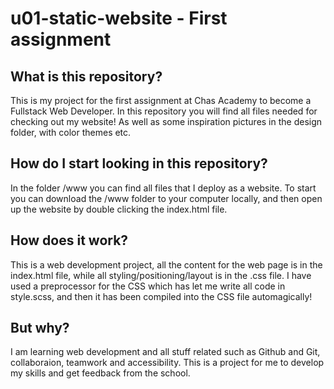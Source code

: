 # u01-static-website - First assignment

## What is this repository?
This is my project for the first assignment at Chas Academy to become a Fullstack Web Developer. In this repository you will find all files needed for checking out my website! As well as some inspiration pictures in the design folder, with color themes etc.

## How do I start looking in this repository?
In the folder /www you can find all files that I deploy as a website. To start you can download the /www folder to your computer locally, and then open up the website by double clicking the index.html file.

## How does it work?
This is a web development project, all the content for the web page is in the index.html file, while all styling/positioning/layout is in the .css file. I have used a preprocessor for the CSS which has let me write all code in style.scss, and then it has been compiled into the CSS file automagically!

## But why?
I am learning web development and all stuff related such as Github and Git, collaboraion, teamwork and accessibility. This is a project for me to develop my skills and get feedback from the school.

